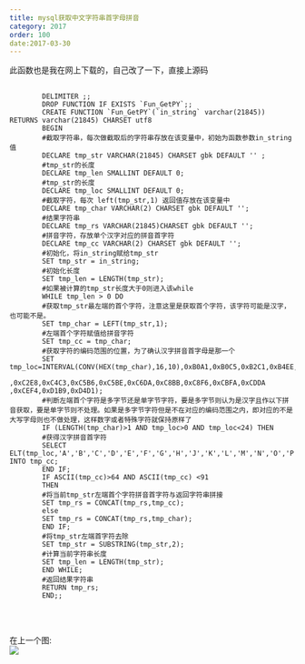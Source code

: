 ```yaml
---
title: mysql获取中文字符串首字母拼音
category: 2017
order: 100
date:2017-03-30
---
```

<div>
	<div>此函数也是我在网上下载的，自己改了一下，直接上源码</div>
	<pre>
	<code>
		DELIMITER ;;
		DROP FUNCTION IF EXISTS `Fun_GetPY`;;
		CREATE FUNCTION `Fun_GetPY`(`in_string` varchar(21845)) RETURNS varchar(21845) CHARSET utf8
		BEGIN
		#截取字符串，每次做截取后的字符串存放在该变量中，初始为函数参数in_string值
		DECLARE tmp_str VARCHAR(21845) CHARSET gbk DEFAULT '' ; 
		#tmp_str的长度
		DECLARE tmp_len SMALLINT DEFAULT 0;
		#tmp_str的长度
		DECLARE tmp_loc SMALLINT DEFAULT 0;
		#截取字符，每次 left(tmp_str,1) 返回值存放在该变量中
		DECLARE tmp_char VARCHAR(2) CHARSET gbk DEFAULT '';
		#结果字符串
		DECLARE tmp_rs VARCHAR(21845)CHARSET gbk DEFAULT '';
		#拼音字符，存放单个汉字对应的拼音首字符
		DECLARE tmp_cc VARCHAR(2) CHARSET gbk DEFAULT '';
		#初始化，将in_string赋给tmp_str
		SET tmp_str = in_string;
		#初始化长度
		SET tmp_len = LENGTH(tmp_str);
		#如果被计算的tmp_str长度大于0则进入该while
		WHILE tmp_len > 0 DO 
		#获取tmp_str最左端的首个字符，注意这里是获取首个字符，该字符可能是汉字，也可能不是。
		SET tmp_char = LEFT(tmp_str,1);
		#左端首个字符赋值给拼音字符
		SET tmp_cc = tmp_char;
		#获取字符的编码范围的位置，为了确认汉字拼音首字母是那一个
		SET tmp_loc=INTERVAL(CONV(HEX(tmp_char),16,10),0xB0A1,0xB0C5,0xB2C1,0xB4EE,0xB6EA,0xB7A2,0xB8C1,0xB9FE,0xBBF7,0xBFA6,0xC0AC
		,0xC2E8,0xC4C3,0xC5B6,0xC5BE,0xC6DA,0xC8BB,0xC8F6,0xCBFA,0xCDDA ,0xCEF4,0xD1B9,0xD4D1);
		#判断左端首个字符是多字节还是单字节字符，要是多字节则认为是汉字且作以下拼音获取，要是单字节则不处理。如果是多字节字符但是不在对应的编码范围之内，即对应的不是大写字母则也不做处理，这样数字或者特殊字符就保持原样了
		IF (LENGTH(tmp_char)>1 AND tmp_loc>0 AND tmp_loc<24) THEN
		#获得汉字拼音首字符
		SELECT ELT(tmp_loc,'A','B','C','D','E','F','G','H','J','K','L','M','N','O','P','Q','R','S','T','W','X','Y','Z') INTO tmp_cc; 
		END IF;
		IF ASCII(tmp_cc)>64 AND ASCII(tmp_cc) <91
		THEN
		#将当前tmp_str左端首个字符拼音首字符与返回字符串拼接
		SET tmp_rs = CONCAT(tmp_rs,tmp_cc);
		else 
		SET tmp_rs = CONCAT(tmp_rs,tmp_char);
		END IF;
		#将tmp_str左端首字符去除
		SET tmp_str = SUBSTRING(tmp_str,2);
		#计算当前字符串长度
		SET tmp_len = LENGTH(tmp_str);
		END WHILE;
		#返回结果字符串
		RETURN tmp_rs;
		END;;
	</code>
	</pre>
	<br>
	在上一个图:
	<br>
	<img src="http://f.hiphotos.baidu.com/image/pic/item/960a304e251f95caac059563c0177f3e66095276.jpg">
</div>